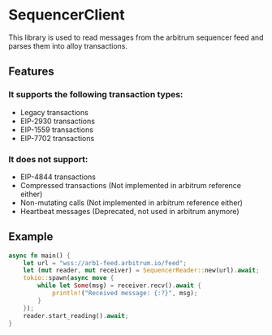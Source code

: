 # SequencerClient
 This library is used to read messages from the arbitrum sequencer feed and parses them into alloy transactions.
## Features
### It supports the following transaction types:
 - Legacy transactions
 - EIP-2930 transactions
 - EIP-1559 transactions
 - EIP-7702 transactions
 ### It does not support:
 - EIP-4844 transactions
 - Compressed transactions (Not implemented in arbitrum reference either)
 - Non-mutating calls (Not implemented in arbitrum reference either)
 - Heartbeat messages (Deprecated, not used in arbitrum anymore)

## Example 
```rust
async fn main() {
    let url = "wss://arb1-feed.arbitrum.io/feed";
    let (mut reader, mut receiver) = SequencerReader::new(url).await;
    tokio::spawn(async move {
        while let Some(msg) = receiver.recv().await {
            println!("Received message: {:?}", msg);
        }
    });
    reader.start_reading().await;
}
```
